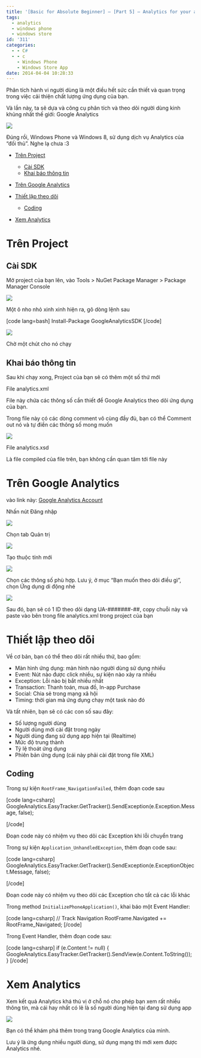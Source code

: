```yaml
---
title: '[Basic for Absolute Beginner] – [Part 5] – Analytics for your apps'
tags:
  - analytics
  - windows phone
  - windows store
id: '311'
categories:
  - - C#
  - - c
    - Windows Phone
    - Windows Store App
date: 2014-04-04 10:28:33
---
```


Phân tích hành vi người dùng là một điều hết sức cần thiết và quan trọng trong việc cải thiện chất lượng ứng dụng của bạn.

Và lần này, ta sẽ dựa và công cụ phân tích và theo dõi người dùng kinh khủng nhất thế giới: Google Analytics

![](https://farm8.staticflickr.com/7322/13573942035_b413d8924a_o.png)

Đúng rồi, Windows Phone và Windows 8, sử dụng dịch vụ Analytics của “đối thủ”. Nghe lạ chưa :3
<!-- more -->
*   [Trên Project](#trên-project)
    
    *   [Cài SDK](#cài-sdk)
    *   [Khai báo thông tin](#khai-báo-thông-tin)
*   [Trên Google Analytics](#trên-google-analytics)
*   [Thiết lập theo dõi](#thiết-lập-theo-dõi)
    
    *   [Coding](#coding)
*   [Xem Analytics](#xem-analytics)

# Trên Project

## Cài SDK

Mở project của bạn lên, vào Tools > NuGet Package Manager > Package Manager Console

![](http://farm8.staticflickr.com/7070/13574117965_55d85b93db_o.png)

Một ô nho nhỏ xinh xinh hiện ra, gõ dòng lệnh sau

\[code lang=bash\] Install-Package GoogleAnalyticsSDK \[/code\]

![](http://farm3.staticflickr.com/2835/13574223523_c343351607_o.png)

Chờ một chút cho nó chạy

## Khai báo thông tin

Sau khi chạy xong, Project của bạn sẽ có thêm một số thứ mới

File analytics.xml

File này chứa các thông số cần thiết để Google Analytics theo dõi ứng dụng của bạn.

Trong file này có các dòng comment vô cùng đầy đủ, bạn có thể Comment out nó và tự điền các thông số mong muốn

![](http://farm8.staticflickr.com/7185/13574595064_28071ab5ae_o.png)

File analytics.xsd

Là file compiled của file trên, bạn không cần quan tâm tới file này

# Trên Google Analytics

vào link này: [Google Analytics Account](http://google.com/analytics)

Nhấn nút Đăng nhập

![](http://farm8.staticflickr.com/7316/13574390013_fc95019363_o.png)

Chọn tab Quản trị

![](http://farm8.staticflickr.com/7026/13574407623_8c32c154eb_o.png)

Tạo thuộc tính mới

![](http://farm4.staticflickr.com/3781/13574432883_7b8b91df2f_o.png)

Chọn các thông số phù hợp. Lưu ý, ở mục “Bạn muốn theo dõi điều gì”, chọn Ứng dụng di động nhé

![](http://farm4.staticflickr.com/3819/13574765814_c96d25bb44_o.png)

Sau đó, bạn sẽ có 1 ID theo dõi dạng UA-#######-##, copy chuỗi này và paste vào bên trong file analytics.xml trong project của bạn

# Thiết lập theo dõi

Về cơ bản, bạn có thể theo dõi rất nhiều thứ, bao gồm:

*   Màn hình ứng dụng: màn hình nào người dùng sử dụng nhiều
*   Event: Nút nào được click nhiều, sự kiện nào xảy ra nhiều
*   Exception: Lỗi nào bị bắt nhiều nhất
*   Transaction: Thanh toán, mua đồ, In-app Purchase
*   Social: Chia sẻ trong mạng xã hội
*   Timing: thời gian mà ứng dụng chạy một task nào đó

Và tất nhiên, bạn sẽ có các con số sau đây:

*   Số lượng người dùng
*   Người dùng mới cài đặt trong ngày
*   Người dùng đang sử dụng app hiện tại (Realtime)
*   Mức độ trung thành
*   Tỷ lệ thoát ứng dụng
*   Phiên bản ứng dụng (cái này phải cài đặt trong file XML)

## Coding

Trong sự kiện `RootFrame_NavigationFailed`, thêm đoạn code sau

\[code lang=csharp\] GoogleAnalytics.EasyTracker.GetTracker().SendException(e.Exception.Message, false);

\[/code\]

Đoạn code này có nhiệm vụ theo dõi các Exception khi lỗi chuyển trang

Trong sự kiện `Application_UnhandledException`, thêm đoạn code sau:

\[code lang=csharp\] GoogleAnalytics.EasyTracker.GetTracker().SendException(e.ExceptionObject.Message, false);

\[/code\]

Đoạn code này có nhiệm vụ theo dõi các Exception cho tất cả các lỗi khác

Trong method `InitializePhoneApplication()`, khai báo một Event Handler:

\[code lang=csharp\] // Track Navigation RootFrame.Navigated += RootFrame\_Navigated; \[/code\]

Trong Event Handler, thêm đoạn code sau:

\[code lang=csharp\] if (e.Content != null) { GoogleAnalytics.EasyTracker.GetTracker().SendView(e.Content.ToString()); } \[/code\]

# Xem Analytics

Xem kết quả Analytics khá thú vị ở chỗ nó cho phép bạn xem rất nhiều thông tin, mà cái hay nhất có lẽ là số người dùng hiện tại đang sử dụng app

![](http://farm4.staticflickr.com/3726/13575637933_a49df7e626_o.png)

Bạn có thể khám phá thêm trong trang Google Analytics của mình.

Lưu ý là ứng dụng nhiều người dùng, sử dụng mạng thì mới xem được Analytics nhé.
